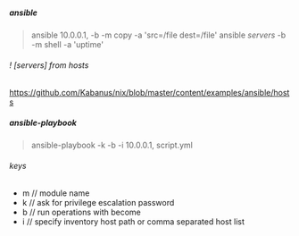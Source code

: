 ##### ansible
> ansible 10.0.0.1, -b -m copy -a 'src=/file dest=/file'
> ansible *servers* -b -m shell -a 'uptime'

###### ! [servers] from hosts
https://github.com/Kabanus/nix/blob/master/content/examples/ansible/hosts

##### ansible-playbook
> ansible-playbook -k -b -i 10.0.0.1, script.yml

###### keys
- m // module name
- k // ask for privilege escalation password
- b // run operations with become
- i // specify inventory host path or comma separated host list
